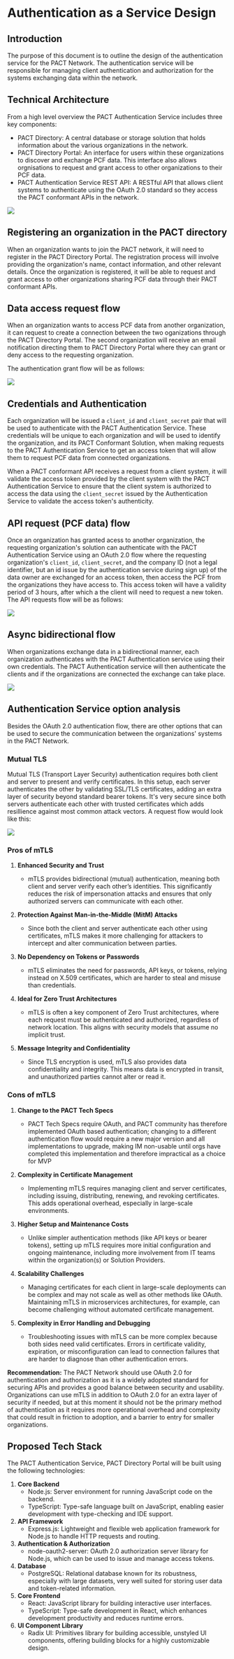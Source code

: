# Authentication as a Service Design

## Introduction

The purpose of this document is to outline the design of the authentication service for the PACT Network. The authentication service will be responsible for managing client authentication and authorization for the systems exchanging data within the network.

## Technical Architecture

From a high level overview the PACT Authentication Service includes three key components:

- PACT Directory: A central database or storage solution that holds information about the various organizations in the network.
- PACT Directory Portal: An interface for users within these organizations to discover and exchange PCF data. This interface also allows orgnisations to request and grant access to other organizations to their PCF data.
- PACT Authentication Service REST API: A RESTful API that allows client systems to authenticate using the OAuth 2.0 standard so they access the PACT conformant APIs in the network.

![](<PACT Authentication As A Service.jpg>)

## Registering an organization in the PACT directory

When an organization wants to join the PACT network, it will need to register in the PACT Directory Portal. The registration process will involve providing the organization's name, contact information, and other relevant details. Once the organization is registered, it will be able to request and grant access to other organizations sharing PCF data through their PACT conformant APIs.

## Data access request flow

When an organization wants to access PCF data from another organization, it can request to create a connection between the two oganizations through the PACT Directory Portal. The second organization will receive an email notification directing them to PACT Directory Portal where they can grant or deny access to the requesting organization.

The authentication grant flow will be as follows:

![](access-request-flow.png)

## Credentials and Authentication

Each organization will be issued a `client_id` and `client_secret` pair that will be used to authenticate with the PACT Authentication Service. These credentials will be unique to each organization and will be used to identify the organization, and its PACT Conformant Solution, when making requests to the PACT Authentication Service to get an access token that will allow them to request PCF data from connected organizations.

When a PACT conformant API receives a request from a client system, it will validate the access token provided by the client system with the PACT Authentication Service to ensure that the client system is authorized to access the data using the `client_secret` issued by the Authentication Service to validate the access token's authenticity.

## API request (PCF data) flow

Once an organization has granted acess to another organization, the requesting organization's solution can authenticate with the PACT Authentication Service using an OAuth 2.0 flow where the requesting organization's `client_id`, `client_secret`, and the company ID (not a legal identifier, but an id issue by the authentication service during sign up) of the data owner are exchanged for an access token, then access the PCF from the organizations they have access to. This access token will have a validity period of 3 hours, after which a the client will need to request a new token. The API requests flow will be as follows:

![](auth-flow.png)

## Async bidirectional flow

When organizations exchange data in a bidirectional manner, each organization authenticates with the PACT Authentication service using their own credentials. The PACT Authentication service will then authenticate the clients and if the organizations are connected the exchange can take place.

![](bidirectional-flow.png)

## Authentication Service option analysis

Besides the OAuth 2.0 authentication flow, there are other options that can be used to secure the communication between the organizations' systems in the PACT Network.

### Mutual TLS

Mutual TLS (Transport Layer Security) authentication requires both client and server to present and verify certificates. In this setup, each server authenticates the other by validating SSL/TLS certificates, adding an extra layer of security beyond standard bearer tokens. It's very secure since both servers authenticate each other with trusted certificates which adds resillience against most common attack vectors. A request flow would look like this:

![](mtls-diagram.png)

### Pros of mTLS

1. **Enhanced Security and Trust**

   - mTLS provides bidirectional (mutual) authentication, meaning both client and server verify each other’s identities. This significantly reduces the risk of impersonation attacks and ensures that only authorized servers can communicate with each other.

2. **Protection Against Man-in-the-Middle (MitM) Attacks**

   - Since both the client and server authenticate each other using certificates, mTLS makes it more challenging for attackers to intercept and alter communication between parties.

3. **No Dependency on Tokens or Passwords**

   - mTLS eliminates the need for passwords, API keys, or tokens, relying instead on X.509 certificates, which are harder to steal and misuse than credentials.

4. **Ideal for Zero Trust Architectures**

   - mTLS is often a key component of Zero Trust architectures, where each request must be authenticated and authorized, regardless of network location. This aligns with security models that assume no implicit trust.

5. **Message Integrity and Confidentiality**
   - Since TLS encryption is used, mTLS also provides data confidentiality and integrity. This means data is encrypted in transit, and unauthorized parties cannot alter or read it.

### Cons of mTLS

1. **Change to the PACT Tech Specs**

   - PACT Tech Specs require OAuth, and PACT community has therefore implemented OAuth based authentication; changing to a different authentication flow would require a new major version and all implementations to upgrade, making IM non-usable until orgs have completed this implementation and therefore impractical as a choice for MVP

2. **Complexity in Certificate Management**

   - Implementing mTLS requires managing client and server certificates, including issuing, distributing, renewing, and revoking certificates. This adds operational overhead, especially in large-scale environments.

3. **Higher Setup and Maintenance Costs**

   - Unlike simpler authentication methods (like API keys or bearer tokens), setting up mTLS requires more initial configuration and ongoing maintenance, including more involvement from IT teams within the organization(s) or Solution Providers.

4. **Scalability Challenges**

   - Managing certificates for each client in large-scale deployments can be complex and may not scale as well as other methods like OAuth. Maintaining mTLS in microservices architectures, for example, can become challenging without automated certificate management.

5. **Complexity in Error Handling and Debugging**
   - Troubleshooting issues with mTLS can be more complex because both sides need valid certificates. Errors in certificate validity, expiration, or misconfiguration can lead to connection failures that are harder to diagnose than other authentication errors.

**Recommendation:** The PACT Network should use OAuth 2.0 for authentication and authorization as it is a widely adopted standard for securing APIs and provides a good balance between security and usability. Organizations can use mTLS in addition to OAuth 2.0 for an extra layer of security if needed, but at this moment it should not be the primary method of authentication as it requires more operational overhead and complexity that could result in friction to adoption, and a barrier to entry for smaller organizations.

## Proposed Tech Stack

The PACT Authentication Service, PACT Directory Portal will be built using the following technologies:

1. **Core Backend**
   - Node.js: Server environment for running JavaScript code on the backend.
   - TypeScript: Type-safe language built on JavaScript, enabling easier development with type-checking and IDE support.
2. **API Framework**
   - Express.js: Lightweight and flexible web application framework for Node.js to handle HTTP requests and routing.
3. **Authentication & Authorization**
   - node-oauth2-server: OAuth 2.0 authorization server library for Node.js, which can be used to issue and manage access tokens.
4. **Database**
   - PostgreSQL: Relational database known for its robustness, especially with large datasets, very well suited for storing user data and token-related information.
5. **Core Frontend**
   - React: JavaScript library for building interactive user interfaces.
   - TypeScript: Type-safe development in React, which enhances development productivity and reduces runtime errors.
6. **UI Component Library**
   - Radix UI: Primitives library for building accessible, unstyled UI components, offering building blocks for a highly customizable design.
